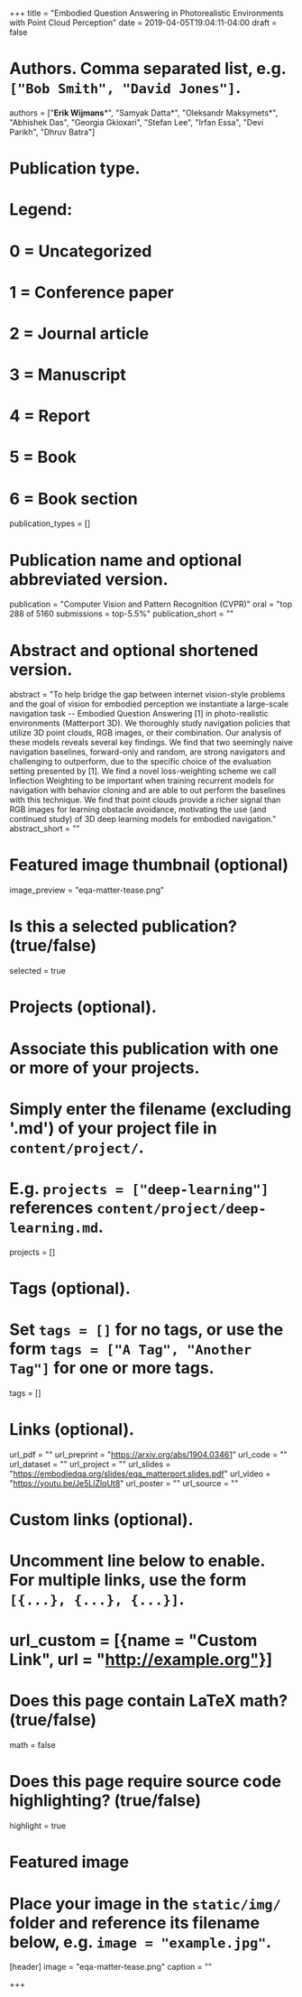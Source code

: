 +++
title = "Embodied Question Answering in Photorealistic Environments with Point Cloud Perception"
date = 2019-04-05T19:04:11-04:00
draft = false

# Authors. Comma separated list, e.g. `["Bob Smith", "David Jones"]`.
authors = ["**Erik Wijmans**&ast;", "Samyak Datta&ast;", "Oleksandr Maksymets&ast;", "Abhishek Das", "Georgia Gkioxari", "Stefan Lee", "Irfan Essa", "Devi Parikh", "Dhruv Batra"]

# Publication type.
# Legend:
# 0 = Uncategorized
# 1 = Conference paper
# 2 = Journal article
# 3 = Manuscript
# 4 = Report
# 5 = Book
# 6 = Book section
publication_types = []

# Publication name and optional abbreviated version.
publication = "Computer Vision and Pattern Recognition (CVPR)"
oral = "top 288 of 5160 submissions = top-5.5%"
publication_short = ""

# Abstract and optional shortened version.
abstract = "To help bridge the gap between internet vision-style problems and the goal of vision for embodied perception we instantiate a large-scale navigation task -- Embodied Question Answering [1] in photo-realistic environments (Matterport 3D). We thoroughly study navigation policies that utilize 3D point clouds, RGB images, or their combination. Our analysis of these models reveals several key findings. We find that two seemingly naive navigation baselines, forward-only and random, are strong navigators and challenging to outperform, due to the specific choice of the evaluation setting presented by [1]. We find a novel loss-weighting scheme we call Inflection Weighting to be important when training recurrent models for navigation with behavior cloning and are able to out perform the baselines with this technique. We find that point clouds provide a richer signal than RGB images for learning obstacle avoidance, motivating the use (and continued study) of 3D deep learning models for embodied navigation."
abstract_short = ""

# Featured image thumbnail (optional)
image_preview = "eqa-matter-tease.png"

# Is this a selected publication? (true/false)
selected = true

# Projects (optional).
#   Associate this publication with one or more of your projects.
#   Simply enter the filename (excluding '.md') of your project file in `content/project/`.
#   E.g. `projects = ["deep-learning"]` references `content/project/deep-learning.md`.
projects = []

# Tags (optional).
#   Set `tags = []` for no tags, or use the form `tags = ["A Tag", "Another Tag"]` for one or more tags.
tags = []

# Links (optional).
url_pdf = ""
url_preprint = "https://arxiv.org/abs/1904.03461"
url_code = ""
url_dataset = ""
url_project = ""
url_slides = "https://embodiedqa.org/slides/eqa_matterport.slides.pdf"
url_video = "https://youtu.be/Je5LlZlqUt8"
url_poster = ""
url_source = ""

# Custom links (optional).
#   Uncomment line below to enable. For multiple links, use the form `[{...}, {...}, {...}]`.
# url_custom = [{name = "Custom Link", url = "http://example.org"}]

# Does this page contain LaTeX math? (true/false)
math = false

# Does this page require source code highlighting? (true/false)
highlight = true

# Featured image
# Place your image in the `static/img/` folder and reference its filename below, e.g. `image = "example.jpg"`.
[header]
image = "eqa-matter-tease.png"
caption = ""

+++
